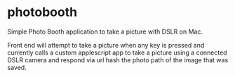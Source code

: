 # photobooth
Simple Photo Booth application to take a picture with DSLR on Mac.

Front end will attempt to take a picture when any key is pressed and currently calls a custom applescript app to take a picture using a connected DSLR camera and respond via url hash the photo path of the image that was saved.

